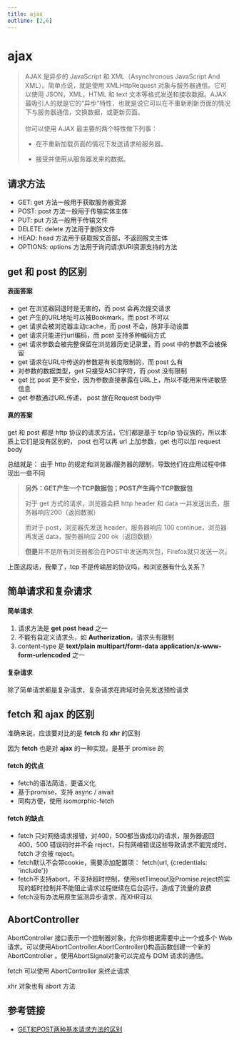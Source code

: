 ```yaml
---
title: ajax
outline: [2,6]
---
```


# ajax

> AJAX 是异步的 JavaScript 和 XML（Asynchronous JavaScript And XML）。简单点说，就是使用 XMLHttpRequest 对象与服务器通信。它可以使用 JSON，XML，HTML 和 text 文本等格式发送和接收数据。AJAX 最吸引人的就是它的“异步”特性，也就是说它可以在不重新刷新页面的情况下与服务器通信，交换数据，或更新页面。
> <br>
> <br>
> 你可以使用 AJAX 最主要的两个特性做下列事：
> <br>
> - 在不重新加载页面的情况下发送请求给服务器。
>
> - 接受并使用从服务器发来的数据。

## 请求方法

- GET: get 方法一般用于获取服务器资源
- POST: post 方法一般用于传输实体主体
- PUT: put 方法一般用于传输文件
- DELETE: delete 方法用于删除文件
- HEAD: head 方法用于获取报文首部，不返回报文主体
- OPTIONS: options 方法用于询问请求URI资源支持的方法

## get 和 post 的区别

#### 表面答案

- get 在浏览器回退时是无害的，而 post 会再次提交请求
- get 产生的URL地址可以被Bookmark，而 post 不可以
- get 请求会被浏览器主动cache，而 post 不会，除非手动设置
- get 请求只能进行url编码，而 post 支持多种编码方式
- get 请求参数会被完整保留在浏览器历史记录里，而 post 中的参数不会被保留
- get 请求在URL中传送的参数是有长度限制的，而 post 么有
- 对参数的数据类型，get 只接受ASCII字符，而 post 没有限制
- get 比 post 更不安全，因为参数直接暴露在URL上，所以不能用来传递敏感信息
- get 参数通过URL传递， post 放在Request body中

#### 真的答案

get 和 post 都是 http 协议的请求方法，它们都是基于 tcp/ip 协议族的，所以本质上它们是没有区别的， post 也可以再 url 上加参数，get 也可以加 request body

总结就是： 由于 http 的规定和浏览器/服务器的限制，导致他们在应用过程中体现出一些不同

> **另外：GET产生一个TCP数据包；POST产生两个TCP数据包**
>
> 对于 get 方式的请求，浏览器会把 http header 和 data 一并发送出去，服务器响应200（返回数据）
>
> 而对于 post，浏览器先发送 header，服务器响应 100 continue，浏览器再发送 data，服务器响应 200 ok（返回数据）
>
> **但是**并不是所有浏览器都会在POST中发送两次包，Firefox就只发送一次。

上面这段话，我晕了，tcp 不是传输层的协议吗，和浏览器有什么关系？

## 简单请求和复杂请求

#### 简单请求

1. 请求方法是 **get** **post** **head** 之一
2. 不能有自定义请求头，如 **Authorization**，请求头有限制
3. content-type 是 **text/plain** **multipart/form-data** **application/x-www-form-urlencoded** 之一

#### 复杂请求

除了简单请求都是复杂请求，复杂请求在跨域时会先发送预检请求

## fetch 和 ajax 的区别

准确来说，应该要对比的是 **fetch** 和 **xhr** 的区别

因为 **fetch** 也是对 **ajax** 的一种实现，是基于 promise 的

#### fetch 的优点

- fetch的语法简洁，更语义化
- 基于promise，支持 async / await
- 同构方便，使用 isomorphic-fetch

#### fetch 的缺点

- fetch 只对网络请求报错，对400，500都当做成功的请求，服务器返回 400，500 错误码时并不会 reject，只有网络错误这些导致请求不能完成时，fetch 才会被 reject。
- fetch默认不会带cookie，需要添加配置项： fetch(url, {credentials: 'include'})
- fetch不支持abort，不支持超时控制，使用setTimeout及Promise.reject的实现的超时控制并不能阻止请求过程继续在后台运行，造成了流量的浪费
- fetch没有办法用原生监测异步请求，而XHR可以

## AbortController

AbortController 接口表示一个控制器对象，允许你根据需要中止一个或多个 Web 请求。可以使用AbortController.AbortController()构造函数创建一个新的 AbortController 。使用AbortSignal对象可以完成与 DOM 请求的通信。

fetch 可以使用 AbortController 来终止请求

xhr 对象也有 abort 方法

## 参考链接

- [GET和POST两种基本请求方法的区别](https://www.cnblogs.com/logsharing/p/8448446.html)
